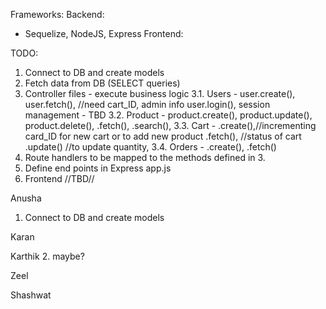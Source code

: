 Frameworks:
Backend:
- Sequelize, NodeJS, Express
Frontend:


TODO:
1. Connect to DB and create models
2. Fetch data from DB (SELECT queries)
3. Controller files - execute business logic
    3.1. Users - user.create(),
    user.fetch(), //need cart_ID, admin info
    user.login(),
    session management - TBD
    3.2. Product - product.create(),
    product.update(),
    product.delete(),
    .fetch(),
    .search(),
    3.3. Cart - .create(),//incrementing card_ID for new cart or to add new product
    .fetch(), //status of cart
    .update() //to update quantity,
    3.4. Orders - .create(),
    .fetch()
4. Route handlers to be mapped to the methods defined in 3.
5. Define end points in Express app.js
6. Frontend //TBD//



Anusha
1. Connect to DB and create models

Karan

Karthik
2. maybe?

Zeel

Shashwat